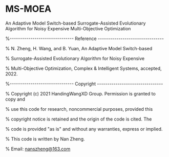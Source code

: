 # MS-MOEA
An Adaptive Model Switch-based Surrogate-Assisted Evolutionary Algorithm for Noisy Expensive Multi-Objective Optimization



%------------------------------- Reference --------------------------------



% N. Zheng, H. Wang, and B. Yuan, An Adaptive Model Switch-based 



% Surrogate-Assisted Evolutionary Algorithm for Noisy Expensive 



% Multi-Objective Optimization, Complex & Intelligent Systems, accepted, 2022.



%------------------------------- Copyright --------------------------------



% Copyright (c) 2021 HandingWangXD Group. Permission is granted to copy and



% use this code for research, noncommercial purposes, provided this



% copyright notice is retained and the origin of the code is cited. The



% code is provided "as is" and without any warranties, express or implied.




% This code is written by Nan Zheng.



% Email: nanszheng@163.com

